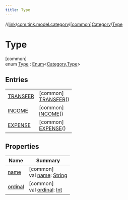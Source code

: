 ```yaml
---
title: Type
---
```

//[link](../../../../index.html)/[com.tink.model.category](../../index.html)/[[common]Category](../index.html)/[Type](index.html)



# Type



[common]\
enum [Type](index.html) : [Enum](https://kotlinlang.org/api/latest/jvm/stdlib/kotlin/-enum/index.html)&lt;[Category.Type](index.html)&gt;



## Entries


| | |
|---|---|
| [TRANSFER](-t-r-a-n-s-f-e-r/index.html) | [common]<br>[TRANSFER](-t-r-a-n-s-f-e-r/index.html)() |
| [INCOME](-i-n-c-o-m-e/index.html) | [common]<br>[INCOME](-i-n-c-o-m-e/index.html)() |
| [EXPENSE](-e-x-p-e-n-s-e/index.html) | [common]<br>[EXPENSE](-e-x-p-e-n-s-e/index.html)() |


## Properties


| Name | Summary |
|---|---|
| [name](../../../com.tink.service.network/[common]-sdk-client/-t-i-n-k_-l-i-n-k/index.html#-372974862%2FProperties%2F-1713223439) | [common]<br>val [name](../../../com.tink.service.network/[common]-sdk-client/-t-i-n-k_-l-i-n-k/index.html#-372974862%2FProperties%2F-1713223439): [String](https://kotlinlang.org/api/latest/jvm/stdlib/kotlin/-string/index.html) |
| [ordinal](../../../com.tink.service.network/[common]-sdk-client/-t-i-n-k_-l-i-n-k/index.html#-739389684%2FProperties%2F-1713223439) | [common]<br>val [ordinal](../../../com.tink.service.network/[common]-sdk-client/-t-i-n-k_-l-i-n-k/index.html#-739389684%2FProperties%2F-1713223439): [Int](https://kotlinlang.org/api/latest/jvm/stdlib/kotlin/-int/index.html) |

